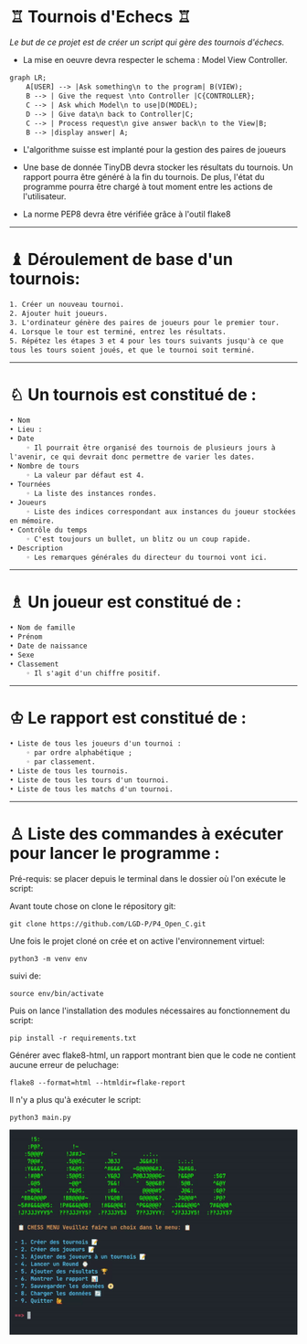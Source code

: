 # ♖ Tournois d'Echecs ♖

*Le but de ce projet est de créer un script qui gère des tournois d'échecs.*

* La mise en oeuvre devra respecter le schema :  Model View Controller.

```mermaid
graph LR;
    A[USER] --> |Ask something\n to the program| B(VIEW);
    B --> | Give the request \nto Controller |C{CONTROLLER};
    C --> | Ask which Model\n to use|D(MODEL);
    D --> | Give data\n back to Controller|C;
    C --> | Process request\n give answer back\n to the View|B; 
    B --> |display answer| A;
```

* L'algorithme suisse est implanté pour la gestion des paires de joueurs

* Une base de donnée TinyDB devra stocker les résultats du tournois. Un rapport pourra être généré à la fin du tournois. De plus, l'état du programme pourra être chargé à tout moment entre les actions de l'utilisateur.

* La norme PEP8 devra être vérifiée grâce à l'outil flake8


---

# ♝ Déroulement de base d'un tournois: 

    1. Créer un nouveau tournoi.
    2. Ajouter huit joueurs.
    3. L'ordinateur génère des paires de joueurs pour le premier tour.
    4. Lorsque le tour est terminé, entrez les résultats.
    5. Répétez les étapes 3 et 4 pour les tours suivants jusqu'à ce que tous les tours soient joués, et que le tournoi soit terminé.

---

# ♘ Un tournois est constitué de : 
    • Nom
    • Lieu :
    • Date
        ◦ Il pourrait être organisé des tournois de plusieurs jours à l'avenir, ce qui devrait donc permettre de varier les dates.
    • Nombre de tours
        ◦ La valeur par défaut est 4.
    • Tournées
        ◦ La liste des instances rondes.
    • Joueurs
        ◦ Liste des indices correspondant aux instances du joueur stockées en mémoire.
    • Contrôle du temps
        ◦ C'est toujours un bullet, un blitz ou un coup rapide.
    • Description
        ◦ Les remarques générales du directeur du tournoi vont ici.

---

# ♗ Un joueur est constitué de :

    • Nom de famille
    • Prénom
    • Date de naissance
    • Sexe
    • Classement
        ◦ Il s'agit d'un chiffre positif.

---

# ♔ Le rapport est constitué de :

    • Liste de tous les joueurs d'un tournoi :
        ◦ par ordre alphabétique ;
        ◦ par classement.
    • Liste de tous les tournois.
    • Liste de tous les tours d'un tournoi.
    • Liste de tous les matchs d'un tournoi.

---------

# ♙ Liste des commandes à exécuter pour lancer le programme : 

Pré-requis: se placer depuis le terminal dans le dossier où l'on exécute le script:

Avant toute chose on clone le répository git:

    git clone https://github.com/LGD-P/P4_Open_C.git

Une fois le projet cloné on crée et on active l'environnement virtuel:

    python3 -m venv env

suivi de:

    source env/bin/activate
  

Puis on lance l'installation des modules nécessaires au fonctionnement du script:

    pip install -r requirements.txt


Générer avec flake8-html, un rapport montrant bien que le code ne contient aucune erreur de peluchage:

    flake8 --format=html --htmldir=flake-report



Il n'y a plus qu'à exécuter le script:

    python3 main.py


![preview](/menu.gif)